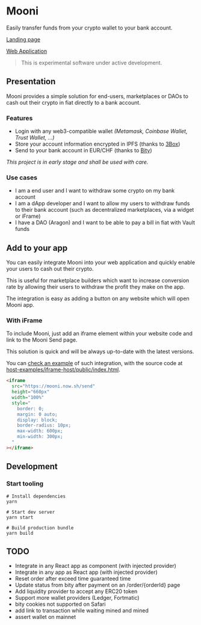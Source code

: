 # Mooni

Easily transfer funds from your crypto wallet to your bank account.

[Landing page](https://mooni.launchaco.com)

[Web Application](https://mooni.now.sh)

> This is experimental software under active development.

## Presentation

Mooni provides a simple solution for end-users, marketplaces or DAOs to cash out their crypto in fiat directly to a bank account.

### Features
- Login with any web3-compatible wallet *(Metamask, Coinbase Wallet, Trust Wallet, ...)*
- Store your account information encrypted in IPFS (thanks to [3Box](https://3box.io))
- Send to your bank account in EUR/CHF (thanks to [Bity](https://bity.com))


*This project is in early stage and shall be used with care.*

### Use cases
- I am a end user and I want to withdraw some crypto on my bank account
- I am a dApp developer and I want to allow my users to withdraw funds to their bank account (such as decentralized marketplaces, via a widget or iFrame)
- I have a DAO (Aragon) and I want to be able to pay a bill in fiat with Vault funds

## Add to your app

You can easily integrate Mooni into your web application and quickly enable your users to cash out their crypto.

This is useful for marketplace builders which want to increase conversion rate by allowing their users to withdraw the profit they make on the app.

The integration is easy as adding a button on any website which will open Mooni app.

### With iFrame

To include Mooni, just add an iframe element within your website code and link to the Mooni Send page.

This solution is quick and will be always up-to-date with the latest versions.

You can [check an example](https://mooni-host-iframe.now.sh/) of such integration, with the source code at [host-examples/iframe-host/public/index.html](host-examples/iframe-host/public/index.html).

```html
<iframe
  src="https://mooni.now.sh/send"
  height="660px"
  width="100%"
  style="
    border: 0;
    margin: 0 auto;
    display: block;
    border-radius: 10px;
    max-width: 600px;
    min-width: 300px;
  "
></iframe>
```

## Development

### Start tooling

```
# Install dependencies
yarn

# Start dev server
yarn start

# Build production bundle
yarn build
```

## TODO

- Integrate in any React app as component (with injected provider)
- Integrate in any app as React app (with injected provider)
- Reset order after exceed time guaranteed time
- Update status from bity after payment on an /order/{orderId} page
- Add liquidity provider to accept any ERC20 token
- Support more wallet providers (Ledger, Fortmatic)
- bity cookies not supported on Safari
- add link to transaction while waiting mined and mined
- assert wallet on mainnet
